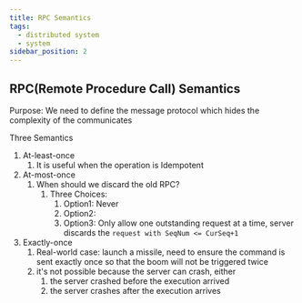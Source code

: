 ```yaml
---
title: RPC Semantics
tags:
  - distributed system
  - system
sidebar_position: 2
---
```




## RPC(Remote Procedure Call) Semantics

Purpose: We need to define the message protocol which hides the complexity of the communicates

Three Semantics

1. At-least-once
   1. It is useful when the operation is Idempotent
2. At-most-once
   1. When should we discard the old RPC?
      1. Three Choices:
         1. Option1: Never
         2. Option2: 
         3. Option3: Only allow one outstanding request at a time, server discards the `request with SeqNum <= CurSeq+1`
3. Exactly-once
   1. Real-world case: launch a missile, need to ensure the command is sent exactly once so that the boom will not be triggered twice
   1. it's not possible because the server can crash, either
      1. the server crashed before the execution arrived
      2. the server crashes after the execution arrives

